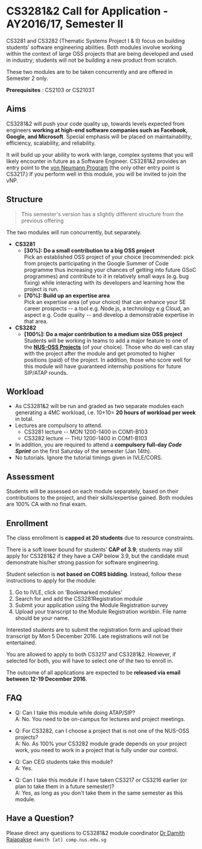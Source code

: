 # CS3281&2 Call for Application - AY2016/17, Semester II 
 
CS3281 and CS3282 (Thematic Systems Project I & II) focus on building students’ software engineering abilities. 
Both modules involve working within the context of large OSS projects that are being developed and used in industry; 
students will not be building a new product from scratch.

These two modules are to be taken concurrently and are offered in Semester 2 only.

**Prerequisites** : CS2103 or CS2103T

## Aims

CS3281&2 will push your code quality up, towards levels expected from engineers **working at high-end software companies 
such as Facebook, Google, and Microsoft**. Special emphasis will be placed on maintainability, efficiency, scalability, 
and reliability.

It will build up your ability to work with large, complex systems that you will likely encounter in 
future as a Software Engineer.
CS3281&2 provides an entry point to the [von Neumann Program](https://www.comp.nus.edu.sg/undergraduates/cs_vpn_prospective.html) 
(the only other entry point is CS3217.) If you perform well in this module, you will be invited to join the vNP.


## Structure 
> This semester's version has a slightly different structure from the previous offering

The two modules will run concurrently, but separately. 

* **CS3281** 
  * **[30%]: Do a small contribution to a big OSS project**<br>
    Pick an established OSS project of your choice (recommended: pick from projects participating in the Google Summer of 
    Code programme thus increasing your chances of getting into future GSoC programmes) and contribute to it in 
    relatively small ways (e.g. bug fixing) while interacting with its developers and learning how the project is run.
  * **[70%]: Build up an expertise area**<br>
    Pick an expertise area (of your choice) that can enhance your SE career prospects -- a tool e.g. Node.js, 
    a technology  e.g Cloud, an aspect e.g. Code quality -- and develop a demonstrable expertise in that area. 
* **CS3282**
  * **[100%]: Do a major contribution to a medium size OSS project** <br>
    Students will be working in teams to add a major feature to one of the 
    **[NUS-OSS Projects](https://github.com/nus-oss/main)** (of your choice). 
    Those who do well can stay with the project after the module and get promoted to higher positions (paid) 
    of the project. In addition, those who score well for this module will have guaranteed internship positions for 
    future SIP/ATAP rounds.

## Workload

* As CS3281&2 will be run and graded as two separate modules each generating a 4MC workload, 
  i.e. 10+10= **20 hours of workload per week** in total. 
* Lectures are compulsory to attend.
  * CS3281 lecture -- MON 1200-1400 in COM1-B103
  * CS3282 lecture -- THU 1200-1400 in COM1-B103
* In addition, you are required to attend a **compulsory full-day _Code Sprint_** on the 
  first Saturday of the semester (Jan 14th).
* No tutorials. Ignore the tutorial timings given in IVLE/CORS.

## Assessment

Students will be assessed on each module separately, based on their contributions to the project, 
and their skills/expertise gained. Both modules are 100% CA with no final exam.


## Enrollment

The class enrollment is **capped at 20 students** due to resource constraints. 

There is a soft lower bound for students’ **CAP of 3.9**; students may still apply for CS3281&2 if they have a CAP 
below 3.9, but the candidate must demonstrate his/her strong passion for software engineering.

Student selection is **not based on CORS bidding**. Instead, follow these instructions to apply for the module:

1. Go to IVLE, click on ‘Bookmarked modules’
2. Search for and add the CS3281Registration module
3. Submit your application using the Module Registration survey
4. Upload your transcript to the Module Registration workbin. File name should be your name.

Interested students are to submit the registration form and upload their transcript by Mon 5 December 2016. 
Late registrations will not be entertained.

You are allowed to apply to both CS3217 and CS3281&2. However, if selected for both, you will have to select one 
of the two to enroll in.

The outcome of all applications are expected to be **released via email between 12-19 December 2016**.

## FAQ

* Q: Can I take this module while doing ATAP/SIP?<br>
  A: No. You need to be on-campus for lectures and project meetings.

* Q: For CS3282, can I choose a project that is not one of the NUS-OSS projects?<br>
  A: No. As 100% your CS3282 module grade depends on your project work, you need to work in a project that is 
  fully under our control.

* Q: Can CEG students take this module?<br>
  A: Yes.
  
* Q: Can I take this module if I have taken CS3217 or CS3216 earlier (or plan to take them in a future semester)? <br>
  A: Yes, as long as you don't take them in the same semester as this module.

## Have a Question?

Please direct any questions to CS3281&2 module coordinator [Dr Damith Rajapakse](http://www.comp.nus.edu.sg/~damithch) 
`damith [at] comp.nus.edu.sg`



